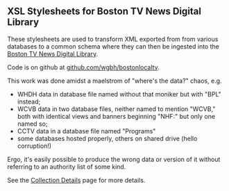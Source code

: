 ## XSL Stylesheets for Boston TV News Digital Library

These stylesheets are used to transform XML exported from from various databases to a common schema where they can then be ingested into the [Boston TV News Digital Library](http://bostonlocaltv.org).

Code is on github at [github.com/wgbh/bostonlocaltv](https://github.com/wgbh/bostonlocaltv).

This work was done amidst a maelstrom of "where's the data?" chaos, e.g.

* WHDH data in database file named without that moniker but with "BPL" instead;
* WCVB data in two database files, neither named to mention "WCVB," both with identical views and banners beginning "NHF:" but only one named so; 
* CCTV data in a database file named "Programs"
* some databases hosted properly, others on shared drive (hello corruption!)

Ergo, it's easily possible to produce the wrong data or version of it without referring to an authority list of some kind.  

See the [Collection Details](http://htmlpreview.github.io/?https://github.com/WGBH/bostonlocaltv_data_stylesheets/blob/master/collection_details.html) page for more details.
